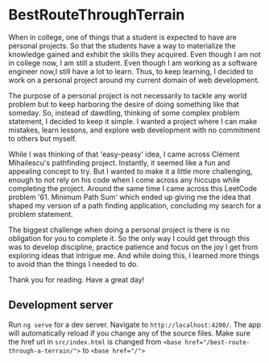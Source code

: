 # BestRouteThroughTerrain

When in college, one of things that a student is expected to have are personal projects. So that the students have a way to materialize the knowledge gained and exhibit the skills they acquired. Even though I am not in college now, I am still a student. Even though I am working as a software engineer now,I still have a lot to learn. Thus, to keep learning, I decided to work on a personal project around my current domain of web development.

The purpose of a personal project is not necessarily to tackle any world problem but to keep harboring the desire of doing something like that someday. So, instead of dawdling, thinking of some complex problem statement, I decided to keep it simple. I wanted a project where I can make mistakes, learn lessons, and explore web development with no commitment to others but myself.

While I was thinking of that 'easy-peasy' idea, I came across Clément Mihailescu's pathfinding project. Instantly, it seemed like a fun and appealing concept to try. But I wanted to make it a little more challenging, enough to not rely on his code when I come across any hiccups while completing the project. Around the same time I came across this LeetCode problem '61. Minimum Path Sum' which ended up giving me the idea that shaped my version of a path finding application, concluding my search for a problem statement.

The biggest challenge when doing a personal project is there is no obligation for you to complete it. So the only way I could get through this was to develop discipline, practice patience and focus on the joy I get from exploring ideas that intrigue me. And while doing this, I learned more things to avoid than the things I needed to do.

Thank you for reading. Have a great day!



## Development server

Run `ng serve` for a dev server. Navigate to `http://localhost:4200/`. The app will automatically reload if you change any of the source files.
Make sure the href url in `src/index.html` is changed from `<base href="/best-route-through-a-terrain/">` to `<base href="/">`
